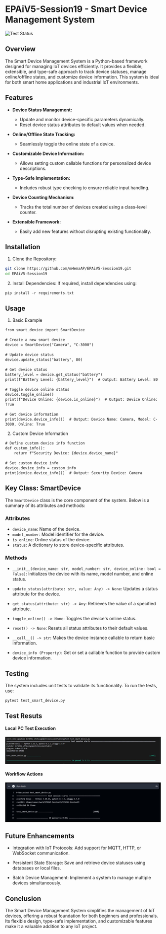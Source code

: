# EPAiV5-Session19 - Smart Device Management System

![Test Status](https://github.com/mHemaAP/EPAiV5-Session19/actions/workflows/python-app.yml/badge.svg)

## Overview
The Smart Device Management System is a Python-based framework designed for managing IoT devices efficiently. It provides a flexible, extensible, and type-safe approach to track device statuses, manage online/offline states, and customize device information. This system is ideal for both smart home applications and industrial IoT environments.

## Features

- **Device Status Management:**

  - Update and monitor device-specific parameters dynamically.
  - Reset device status attributes to default values when needed.

- **Online/Offline State Tracking:**

  - Seamlessly toggle the online state of a device.

- **Customizable Device Information:**

  - Allows setting custom callable functions for personalized device descriptions.

- **Type-Safe Implementation:**

  - Includes robust type checking to ensure reliable input handling.

- **Device Counting Mechanism:**

  - Tracks the total number of devices created using a class-level counter.

- **Extensible Framework:**
  
  - Easily add new features without disrupting existing functionality.

## Installation

1. Clone the Repository:

```bash
git clone https://github.com/mHemaAP/EPAiV5-Session19.git
cd EPAiV5-Session19
```

2. Install Dependencies: If required, install dependencies using:

```
pip install -r requirements.txt
```

## Usage
1. Basic Example


```
from smart_device import SmartDevice

# Create a new smart device
device = SmartDevice("Camera", "C-3000")

# Update device status
device.update_status("battery", 80)

# Get device status
battery_level = device.get_status("battery")
print(f"Battery Level: {battery_level}")  # Output: Battery Level: 80

# Toggle device online status
device.toggle_online()
print(f"Device Online: {device.is_online}")  # Output: Device Online: True

# Get device information
print(device.device_info())  # Output: Device Name: Camera, Model: C-3000, Online: True

```

2. Custom Device Information


```
# Define custom device info function
def custom_info():
    return f"Security Device: {device.device_name}"

# Set custom device info
device.device_info = custom_info
print(device.device_info())  # Output: Security Device: Camera

```

## Key Class: SmartDevice
The `SmartDevice` class is the core component of the system. Below is a summary of its attributes and methods:

### Attributes
- `device_name`: Name of the device.
- `model_number`: Model identifier for the device.
- `is_online`: Online status of the device.
- `status`: A dictionary to store device-specific attributes.

### Methods
- `__init__(device_name: str, model_number: str, device_online: bool = False)`: Initializes the device with its name, model number, and online status.

- `update_status(attribute: str, value: Any) -> None`: Updates a status attribute for the device.

- `get_status(attribute: str) -> Any`: Retrieves the value of a specified attribute.

- `toggle_online() -> None`: Toggles the device's online status.

- `reset() -> None`: Resets all status attributes to their default values.

- `__call__() -> str`: Makes the device instance callable to return basic information.

- `device_info (Property)`: Get or set a callable function to provide custom device information.

## Testing
The system includes unit tests to validate its functionality. To run the tests, use:

```
pytest test_smart_device.py

```

## Test Resuts

#### Local PC Test Execution

![localPC_test_results](localPC_test_results.JPG)

#### Workflow Actions

![gitActions_tests_passed](gitActions_tests_passed.JPG)


## Future Enhancements
- Integration with IoT Protocols: Add support for MQTT, HTTP, or WebSocket communication.

- Persistent State Storage: Save and retrieve device statuses using databases or local files.

- Batch Device Management: Implement a system to manage multiple devices simultaneously.

## Conclusion
The Smart Device Management System simplifies the management of IoT devices, offering a robust foundation for both beginners and professionals. Its flexible design, type-safe implementation, and customizable features make it a valuable addition to any IoT project.
